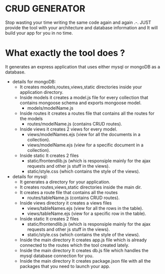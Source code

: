# CRUD GENERATOR
Stop wasting your time writing the same code again and again .-.
JUST provide the tool with your architecture and database information and It will build your app for you in no time.
# What exactly the tool does ?
It generates an express application that uses either mysql or mongoDB as a database.

- details for mongoDB:
  - It creates models,routes,views,static directories inside your application directory.
  - Inside models it creates a model.js file for every collection that contains mongoose schema and exports mongoose model.
    - models/modelName.js
  - Inside routes it creates a routes file that contains all the routes for the models
    - routes/modelName.js (contains CRUD routes).
  - Inside views it creates 2 views for every model.
    - views/modelNames.ejs (view for all the documents in a collection).
    - views/modelName.ejs  (view for a specific document in a collection).
  - Inside static It creates 2 files
    - static/frontendlib.js (which is responsiple mainly for the ajax requests and other js stuff in the views).
    - static/style.css (which contains the style of the views).
- details for mysql:
  - It generates a directory for your application.
  - It creates routes,views,static directories inside the main dir.
  - It creates a route file that contains all the routes
    - routes/tableName.js (contains CRUD routes).
  - Inside views directory it creates a views files
    - views/tableNames.ejs (view for all the rows in the table).
    - views/tableName.ejs (view for a specific row in the table).
  - Inside static It creates 2 files
    - static/frontendlib.js (which is responsiple mainly for the ajax requests and other js stuff in the views).
    - static/style.css (which contains the style of the views).
  - Inside the main directory It creates app.js file which is already connected to the routes which the tool created lately.
  - Inside the main directory It creates db.js file which handles the mysql database connection for you.
  - Inside the main directory It creates package.json file with all the packages that you need to launch your app.
  

